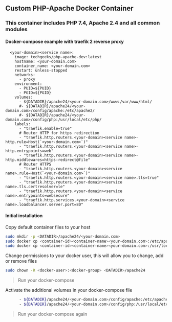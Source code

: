 ## Custom PHP-Apache Docker Container
### This container includes PHP 7.4, Apache 2.4 and all common modules


#### Docker-compose example with traefik 2 reverse proxy
```
  <your-domain><service name>:
    image: techgeeks/php-apache-dev:latest
    hostname: <your-domain.com>
    container_name: <your-domain.com>
    restart: unless-stopped
    networks:
      - proxy
    environment:
      - PUID=${PUID}
      - PGID=${PGID}
    volumes:
      - ${DATADIR}/apache24/<your-domain.com>/www:/var/www/html/
      #- ${DATADIR}/apache24/<your-domain.com>/config/apache:/etc/apache2/
      #- ${DATADIR}/apache24/<your-domain.com>/config/php:/usr/local/etc/php/
    labels:
      - "traefik.enable=true"
      # Router HTTP for https redirection
      - "traefik.http.routers.<your-domain><service name>-http.rule=Host(`<your-domain.com>`)"
      - "traefik.http.routers.<your-domain><service name>-http.entrypoints=web"
      - "traefik.http.routers.<your-domain><service name>-http.middlewares=https-redirect@file"
      # Router HTTPS
      - "traefik.http.routers.<your-domain><service name>.rule=Host(`<your-domain.com>`)"
      - "traefik.http.routers.<your-domain><service name>.tls=true"
      - "traefik.http.routers.<your-domain><service name>.tls.certresolver=le"
      - "traefik.http.routers.<your-domain><service name>.entrypoints=websecure"
      - "traefik.http.services.<your-domain><service name>.loadbalancer.server.port=80"
```

#### Initial installation

Copy default container files to your host
```bash
sudo mkdir -p <DATADIR>/apache24/<your-domain.com>
sudo docker cp <container-id><container-name><your-domain.com>:/etc/apache/ <DATADIR>/apache24/<your-domain.com>/config/
sudo docker cp <container-id><container-name><your-domain.com>:/usr/local/etc/php/ <DATADIR>/apache24/<your-domain.com>/config/
```

Change permissions to your docker user, this will allow you to change, add or remove files
```bash
sudo chown -R <docker-user>:<docker-group> <DATADIR>/apache24
```

> Run your docker-compose

Activate the additional volumes in your docker-compose file
```bash
      - ${DATADIR}/apache24/<your-domain.com>/config/apache:/etc/apache2/
      - ${DATADIR}/apache24/<your-domain.com>/config/php:/usr/local/etc/php/
```

> Run your docker-compose again
